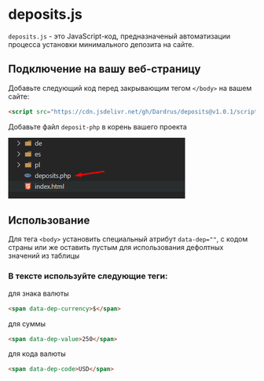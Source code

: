 # deposits.js

`deposits.js` - это JavaScript-код, предназначеный автоматизации процесса установки минимального депозита на сайте.

## Подключение на вашу веб-страницу

Добавьте следующий код перед закрывающим тегом `</body>` на вашем сайте:

```html
<script src="https://cdn.jsdelivr.net/gh/Dardrus/deposits@v1.0.1/script.js"></script>
```
Добавьте файл `deposit-php` в корень вашего проекта

![deposit php](images/deposit-php.png)

## Использование

Для тега `<body>` установить специальный атрибут `data-dep=""`, с кодом страны или же оставить пустым для использования дефолтных значений из таблицы

### В тексте используйте следующие теги:

для знака валюты
```html
<span data-dep-currency>$</span>
``` 

для суммы
```html
<span data-dep-value>250</span>
``` 

для кода валюты
```html
<span data-dep-code>USD</span>
```

